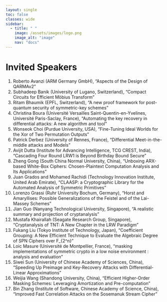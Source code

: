 ```yaml
---
layout: single
toc: false
classes: wide
sidebar:  
  - title: " "   
    image: /assets/images/logo.png
    image_alt: "image"
    nav: "docs"
---
```


# Invited Speakers

1.	Roberto Avanzi (ARM Germany GmbH), “Aspects of the Design of QARMAv2”
2.	Subhadeep Banik (University of Lugano, Switzerland), “Compact Circuits for Efficient Möbius Transform”
3.	Ritam Bhaumik (EPFL, Switzerland), “A new proof framework for post-quantum security of symmetric-key schemes”
4.	Christina Boura (Université Versailles Saint-Quentin-en-Yvelines, Université Paris-Saclay, France), “Automating the key recovery in differential attacks: A new algorithm and tool”
5.	Wonseok Choi (Purdue University, USA), “Fine-Tuning Ideal Worlds for the Xor of Two Permutation Outputs”
6.	Patrick Derbez (University of Rennes, France), “Differential Meet-in-the-middle attacks and Models”
7.	Avijit Dutta (Institute for Advancing Intelligence, TCG CREST, India), “Cascading Four Round LRW1 is Beyond Birthday Bound Secure”
8.	Zheng Gong (South China Normal University, China), “Unboxing ARX-based White-Box Ciphers: Chosen-Plaintext Computation Analysis and Its Applications”
9.	Juan Grados and Mohamed Rachidi (Technology Innovation Institute, United Arab Emirate), “CLAASP: a Cryptographic Library for the Automated Analysis of Symmetric Primitives”
10.	Lorenzo Grassi (Ruhr University Bochum, Germany), “Horst and Amaryllises: Possible Generalizations of the Feistel and of the Lai-Massey Schemes”
11.	Jian Guo (Nanyang Technological University, Singapore), “A realistic summary and projection of cryptanalysis”
12.	Mustafa Khairallah (Seagate Research Group, Singapore), “Cryptanalysis of TNT: A New Chapter in the LRW Paradigm”
13.	Fukang Liu (Tokyo Institute of Technology, Japan), “Coefficient Grouping: A New Efficient Technique to Evaluate the Algebraic Degree of SPN Ciphers over F_{2^n}”
14.	Loic Masure (Université de Montpellier, France), “masking implementations of symmetric crypto in a low noise environment : analysis and evaluation”
15.	Siwei Sun (University of Chinese Academy of Sciences, China), “Speeding Up Preimage and Key-Recovery Attacks with Differential-Linear Approximations”
16.	Weijia Wang (Shandong University, China), “Efficient Higher-Order Masking Schemes: Leveraging Amortization and Pre-computation”
17.	Bin Zhang (Institute of Software, Chinese Academy of Science, China), “Improved Fast Correlation Attacks on the Sosemanuk Stream Cipher”






<!-- # Confirmed Invited Speakers (@Room: 720)
### invited talk1 (9:30 ~ 11:00 on Dec 13th)
---
- Kazuo Sakiyama (The University of Electro-Communications, Japan),
  "Fault model and attack efficiency of physical attacks"
- Christian Rechberger (Graz University of Technology, Austria),
 "A tale of 3 competitions: On cryptanalysis competitions for new use-cases of symmetric crypto"
- Akinori Hosoyamada (NTT, Japan),
  "Towards a better understanding of (post-)quantum security of symmetric key schemes"

### invited talk2 (11:30 ~ 12:30 on Dec 13th)  
---
- Fukang Liu (University of Hyogo, Japan),
  "Cryptanalysis of Reduced Gimli-Hash"
- Thomas Peyrin (Nanyang Technological University, Singapore),
  “SHA-1: Beating a Dead Horse”

### invited talk3 (9:30 ~ 11:00 on Dec 14th)
---
- Orr Dunkelman (University of Haifa, Israel),
  "Cryptanalysis of Lightweight Block Ciphers: Theory Meets Dependencies"
- Kazuhiko Minematsu (NEC, Japan),
  "Detection of data corruption via combinatorial group testing and beyond"
- Rei Ueno (Tohoku University, Japan),
  "Hardware Implementation of Block Cipher: Case Study Using AES"

### invited talk4 (11:30 ~ 12:30 on Dec 14th)
---
- Subhadeep Banik (EPFL, Switzerland),
  "Cryptanalysis of Stream Ciphers with short internal states"
- Siwei Sun (Chinese Academy of Sciences, China),
 "Correlation of Quadratic Boolean Functions: Cryptanalysis of All Versions of Full MORUS"

### invited talk5 (9:00 ~ 11:00 on Dec 15th)
---
- Carlos Cid (Royal Holloway, University of London, UK),
  "Domain Specific Ciphers"
- Willi Meier (FHNW, Switzerland),
  "Cube Attacks on KECCAK Keyed Modes"
- Zhenzhen Bao (Nanyang Technological University, Singapore),
  "Generic Attacks on Hash Combiners"
- Yunwen Liu (National University of Defense Technology, China),
  “Rotational-XOR cryptanalysis on ARX and AND-RX ciphers”

### invited talk6 (11:30 ~ 12:30 on Dec 15th)
---
- Yusuke Naito (Mitsubishi Corporation, Japan),
  "Design of Optimally Indifferentiable-Secure Double-Block-Length Hashing"
- Mustafa Khairallah (Nanyang Technological University, Singapore),
  "Lightweight TBC-Based Modes for Small Hardware Implementations" -->
